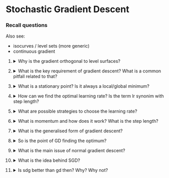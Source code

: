 # Stochastic Gradient Descent

### Recall questions

Also see:
- isocurves / level sets (more generic)
- continuous gradient

1. <details markdown=1><summary markdown="span"> Why is the gradient orthogonal to level surfaces? </summary>
    
    \
    The ==directional derivative is zero along isocurves==. In fact, the function value does not change on the isocurve, so it makes sense that the derivative (gradient) is 0. \
    The directional derivative can be computed as the product of the gradient with the vector and since the result is 0, they are clearly orthogonal.
    ![](./static/DEEP/sgd1.png)
  
</details>


2. <details markdown=1><summary markdown="span"> What is the key requirement of gradient descent? What is a common pitfall related to that? </summary>
    
    \
    ==GD requires $f$ to be differentiable at all points==. 
    Note that if $f$ has partial (or even directional derivatives) it is not necessarily differentiable, while if $f$ has a ==continuous gradient it is==.

</details>

3. <details markdown=1><summary markdown="span">  What is a stationary point? Is it always a local/global minimum? </summary>
    
    \
    A stationary point is a point for which $x^{t+1} = x^t$, as $\alpha \nabla f(x^t) \to 0$ \
    It is not necessarily the local minimum, and it does not imply the existance of the global minimum.
    
</details>

4. <details markdown=1><summary markdown="span"> How can we find the optimal learning rate? Is the term lr synonim with step length?</summary>
    
    \
    Optimal values can be found via ==line search algorithms==, however in practice we do something else (next question). \
    No, step length refers to $\alpha || \nabla f||$
    ![](./static/DEEP/sgd2.png)

</details>

5. <details markdown=1><summary markdown="span"> What are possible strategies to choose the learning rate? </summary>
    
    \
    The learning rate can be ==adaptive or follow a schedule==. For instance, it can decrease according to a decay parameter $\ro$. 
    ![](./static/DEEP/sgd3.png) \
    (Not sure about the graphs)
  
</details>

6. <details markdown=1><summary markdown="span"> What is momentum and how does it work? What is the step length?</summary>
    
    \
    The idea of momentum is to accumulate past gradients "energy". It is expressed as:
    ![](./static/DEEP/sgd4.png)
    Step lenght $\alpha$ how aligned is the sequence of gradients and it is $\frac{1}{1 - \lambda} \alpha ||\nabla f||$
    
</details>

7. <details markdown=1><summary markdown="span"> What is the generalised form of gradient descent? </summary>
    
    \
    ![](./static/DEEP/sgd5.png) \ 
    We can also have $\Gamma$ be a diagonal matrix.
    
</details>

8. <details markdown=1><summary markdown="span"> So is the point of GD finding the optimum? </summary>
    
    \
    While it is a good technique to find a local minimum and potentially the global one, ==we are not interested in finding the global minimum== (necessarily).
    
</details>

9. <details markdown=1><summary markdown="span"> What is the main issue of normal gradient descent? </summary>
    
    \
    In normal GD, we ==compute the loss on each training sample==. With ==many samples and many parameters== this quickly becomes computationally expensive!
  
    
</details>

10. <details markdown=1><summary markdown="span"> What is the idea behind SGD? </summary>
    
    \
    We use a small batch as representative of the entire dataset and compute the loss on that batch.
    ![](./static/DEEP/sgd7.png)
    
</details>

11. <details markdown=1><summary markdown="span"> Is sdg better than gd then? Why? Why not? </summary>
    
    \
    It depends (as usual)!
    ![](./static/DEEP/sgd6.png)

</details>